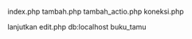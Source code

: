 index.php <done>
tambah.php <done>
tambah_actio.php <done>
koneksi.php <done>

lanjutkan edit.php
db:localhost buku_tamu
